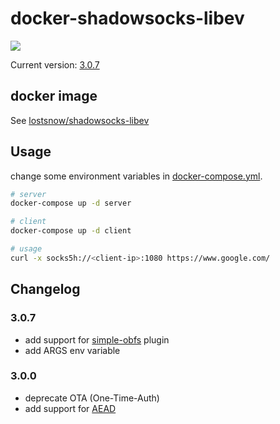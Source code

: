 # docker-shadowsocks-libev

[![](https://travis-ci.org/lostsnow/docker-shadowsocks-libev.svg)](https://travis-ci.org/lostsnow/docker-shadowsocks-libev)

Current version: [3.0.7][1]

## docker image

See [lostsnow/shadowsocks-libev][2]

## Usage

change some environment variables in [docker-compose.yml][3].

```bash
# server
docker-compose up -d server

# client
docker-compose up -d client

# usage
curl -x socks5h://<client-ip>:1080 https://www.google.com/
```

## Changelog

### 3.0.7

* add support for [simple-obfs][5] plugin
* add ARGS env variable

### 3.0.0

* deprecate OTA (One-Time-Auth)
* add support for [AEAD][4]


[1]: https://github.com/shadowsocks/shadowsocks-libev/releases
[2]: https://hub.docker.com/r/lostsnow/shadowsocks-libev/
[3]: https://github.com/lostsnow/docker-shadowsocks-libev/blob/master/docker-compose.yml
[4]: https://shadowsocks.org/en/spec/AEAD-Ciphers.html
[5]: https://github.com/shadowsocks/simple-obfs
